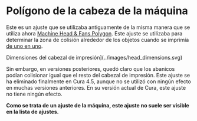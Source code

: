 Polígono de la cabeza de la máquina
====
Este es un ajuste que se utilizaba antiguamente de la misma manera que se utiliza ahora [Machine Head & Fans Polygon](machine_head_with_fans_polygon.md). Este ajuste se utilizaba para determinar la zona de colisión alrededor de los objetos cuando se imprimía [de uno en uno](../blackmagic/print_sequence.md).

Dimensiones del cabezal de impresión](../images/head_dimensions.svg)

Sin embargo, en versiones posteriores, quedó claro que los abanicos podían colisionar igual que el resto del cabezal de impresión. <!--if cura_version >= 4.5 -->Este ajuste se ha eliminado finalmente en Cura 4.5, aunque no se utilizó con ningún efecto en muchas versiones anteriores. En su versión actual de Cura, este ajuste no tiene ningún efecto.<!--endif-->

**Como se trata de un ajuste de la máquina, este ajuste no suele ser visible en la lista de ajustes.**